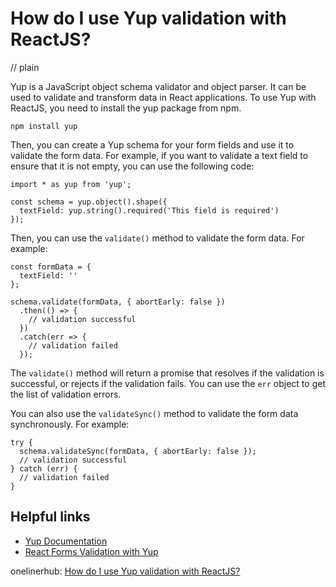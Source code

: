 # How do I use Yup validation with ReactJS?
// plain

Yup is a JavaScript object schema validator and object parser. It can be used to validate and transform data in React applications. To use Yup with ReactJS, you need to install the yup package from npm.

```
npm install yup
```

Then, you can create a Yup schema for your form fields and use it to validate the form data. For example, if you want to validate a text field to ensure that it is not empty, you can use the following code:

```
import * as yup from 'yup';

const schema = yup.object().shape({
  textField: yup.string().required('This field is required')
});
```

Then, you can use the `validate()` method to validate the form data. For example:

```
const formData = {
  textField: ''
};

schema.validate(formData, { abortEarly: false })
  .then(() => {
    // validation successful
  })
  .catch(err => {
    // validation failed
  });
```

The `validate()` method will return a promise that resolves if the validation is successful, or rejects if the validation fails. You can use the `err` object to get the list of validation errors.

You can also use the `validateSync()` method to validate the form data synchronously. For example:

```
try {
  schema.validateSync(formData, { abortEarly: false });
  // validation successful
} catch (err) {
  // validation failed
}
```

## Helpful links

- [Yup Documentation](https://github.com/jquense/yup)
- [React Forms Validation with Yup](https://medium.com/@maks_rog/react-forms-validation-with-yup-8d7a6c9f5f6e)

onelinerhub: [How do I use Yup validation with ReactJS?](https://onelinerhub.com/reactjs/how-do-i-use-yup-validation-with-reactjs)